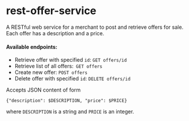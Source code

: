 # rest-offer-service
A RESTful web service for a merchant to post and retrieve offers for sale. Each offer has a description and a price.

#### Available endpoints:
- Retrieve offer with specified `id`: `GET offers/id`
- Retrieve list of all offers:` GET offers`
- Create new offer: `POST offers`
- Delete offer with specified `id`: `DELETE offers/id`

Accepts JSON content of form
```
{"description": $DESCRIPTION, "price": $PRICE}
```
where `DESCRIPTION` is a string and `PRICE` is an integer.
